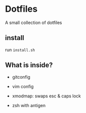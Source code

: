 # Dotfiles

A small collection of dotfiles

## install

run `install.sh`

## What is inside?

* gitconfig

* vim config

* xmodmap: swaps esc & caps lock

* zsh with antigen

